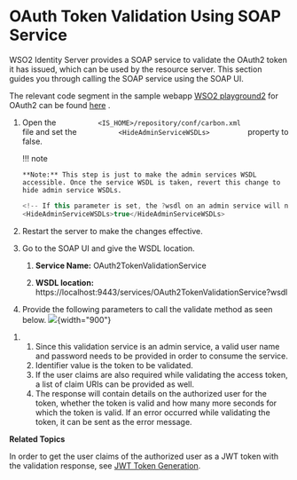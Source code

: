 # OAuth Token Validation Using SOAP Service

WSO2 Identity Server provides a SOAP service to validate the OAuth2
token it has issued, which can be used by the resource server. This
section guides you through calling the SOAP service using the SOAP UI.

The relevant code segment in the sample webapp [WSO2
playground2](../../using-wso2-identity-server/downloading-a-sample) for OAuth2 can be found
[here](https://github.com/wso2/product-is/blob/5.x.x/modules/samples/oauth2/playground2/src/main/org/wso2/sample/identity/oauth2/OAuth2ServiceClient.java)
.

1.  Open the `           <IS_HOME>/repository/conf/carbon.xml          `
    file and set the `           <HideAdminServiceWSDLs>          `
    property to false.

    !!! note
    
        **Note:** This step is just to make the admin services WSDL
        accessible. Once the service WSDL is taken, revert this change to
        hide admin service WSDLs.
    

    ``` java
    <!-- If this parameter is set, the ?wsdl on an admin service will not give the admin service wsdl. --> 
    <HideAdminServiceWSDLs>true</HideAdminServiceWSDLs>
    ```

2.  Restart the server to make the changes effective.

3.  Go to the SOAP UI and give the WSDL location.
    1.  **Service Name:** OAuth2TokenValidationService

    2.  **WSDL location:**
        https://localhost:9443/services/OAuth2TokenValidationService?wsdl

4.  Provide the following parameters to call the validate method as seen
    below. ![](attachments/103329621/103329622.png){width="900"}

<!-- -->

1.  1.  Since this validation service is an admin service, a valid user
        name and password needs to be provided in order to consume the
        service.
    2.  Identifier value is the token to be validated.
    3.  If the user claims are also required while validating the access
        token, a list of claim URIs can be provided as well.
    4.  The response will contain details on the authorized user for the
        token, whether the token is valid and how many more seconds for
        which the token is valid. If an error occurred while validating
        the token, it can be sent as the error message.

**Related Topics**

In order to get the user claims of the authorized user as a JWT token
with the validation response, see [JWT Token
Generation](../../using-wso2-identity-server/jwt-token-generation).
